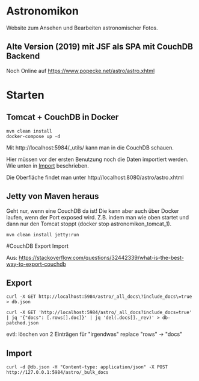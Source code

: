 # Astronomikon

Website zum Ansehen und Bearbeiten astronomischer Fotos.

## Alte Version (2019) mit JSF als SPA mit CouchDB Backend

Noch Online auf https://www.popecke.net/astro/astro.xhtml

# Starten

## Tomcat + CouchDB in Docker

```
mvn clean install 
docker-compose up -d
```

Mit http://localhost:5984/_utils/ kann man in die CouchDB schauen.

Hier müssen vor der ersten Benutzung noch die Daten importiert werden. 
Wie unten in [Import](#Import) beschrieben.

Die Oberfläche findet man unter http://localhost:8080/astro/astro.xhtml

## Jetty von Maven heraus

Geht nur, wenn eine CouchDB da ist! Die kann aber auch über Docker laufen, wenn der Port
exposed wird. Z.B. indem man wie oben startet und dann nur den Tomcat stoppt 
(docker stop astronomikon_tomcat_1). 
```
mvn clean install jetty:run 
```

#CouchDB Export Import

Aus: https://stackoverflow.com/questions/32442339/what-is-the-best-way-to-export-couchdb

## Export
```
curl -X GET http://localhost:5984/astro/_all_docs\?include_docs\=true > db.json

curl -X GET 'http://localhost:5984/astro/_all_docs?include_docs=true' | jq '{"docs": [.rows[].doc]}' | jq 'del(.docs[]._rev)' > db-patched.json

```

evtl: löschen von 2 Einträgen für "irgendwas"
replace "rows" -> "docs"

## Import
```
curl -d @db.json -H "Content-type: application/json" -X POST http://127.0.0.1:5984/astro/_bulk_docs
```
